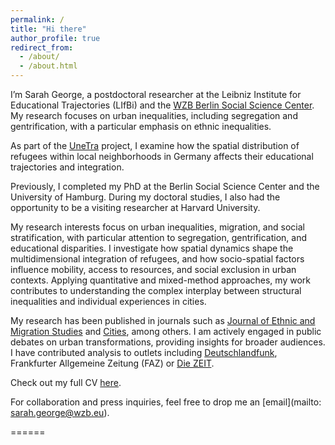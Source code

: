 ```yaml
---
permalink: /
title: "Hi there"
author_profile: true
redirect_from: 
  - /about/
  - /about.html
---
```


I’m Sarah George, a postdoctoral researcher at the Leibniz Institute for Educational Trajectories (LIfBi) and the [WZB Berlin Social Science Center](https://www.wzb.eu/de/personen/sarah-george). My research focuses on urban inequalities, including segregation and gentrification, with a particular emphasis on ethnic inequalities. 

As part of the [UneTra](https://unetra.wzb.eu/) project, I examine how the spatial distribution of refugees within local neighborhoods in Germany affects their educational trajectories and integration.

Previously, I completed my PhD at the Berlin Social Science Center and the University of Hamburg. During my doctoral studies, I also had the opportunity to be a visiting researcher at Harvard University. 

My research interests focus on urban inequalities, migration, and social stratification, with particular attention to segregation, gentrification, and educational disparities. I investigate how spatial dynamics shape the multidimensional integration of refugees, and how socio-spatial factors influence mobility, access to resources, and social exclusion in urban contexts. Applying quantitative and mixed-method approaches, my work contributes to understanding the complex interplay between structural inequalities and individual experiences in cities.

My research has been published in journals such as [Journal of Ethnic and Migration Studies](https://www.tandfonline.com/doi/full/10.1080/1369183X.2025.2492346) and [Cities](https://www.sciencedirect.com/science/article/pii/S0264275124007212), among others. I am actively engaged in public debates on urban transformations, providing insights for broader audiences. I have contributed analysis to outlets including [Deutschlandfunk](https://www.deutschlandfunk.de/verkehrsberuhigung-wie-geschaeftsleute-und-anwohner-mitnehmen-100.html), Frankfurter Allgemeine Zeitung (FAZ) or [Die ZEIT](https://www.zeit.de/mobilitaet/2025-07/mobilitaet-migranten-auto-bus-vermoegen).


Check out my full CV [here](https://george-sarah.github.io/files/CV_george.pdf).

For collaboration and press inquiries, feel free to drop me an [email](mailto: sarah.george@wzb.eu).

======
